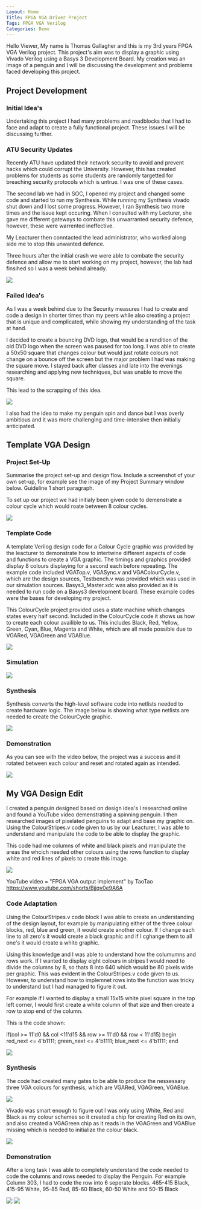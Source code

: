 ```yaml
---
Layout: Home
Title: FPGA VGA Driver Project
Tags: FPGA VGA Verilog
Categories: Demo
---
```


Hello Viewer, My name is Thomas Gallagher and this is my 3rd years FPGA VGA Verilog project. This project's aim was to display a graphic using Vivado Verilog using a Basys 3 Development Board. My creation was an image of a penguin and I will be discussing the development and problems faced developing this project.

## **Project Development**
### **Initial Idea's**
Undertaking this project I had many problems and roadblocks that I had to face and adapt to create a fully functional project. These issues I will be discussing further.

### **ATU Security Updates**
Recently ATU have updated their network security to avoid and prevent hacks which could corrupt the University. However, this has created problems for students as some students are randomly targetted for breaching security protocols which is untrue. I was one of these cases. 

The second lab we had in SOC, I opened my project and changed some code and started to run my Synthesis. While running my Synthesis vivado shut down and I lost some progress. However, I ran Synthesis two more times and the issue kept occuring. When I consulted with my Lecturer, she gave me different gateways to combate this unwarranted security defence, however, these were warrented ineffective. 

My Leacturer then conntacted the lead administrator, who worked along side me to stop this unwanted defence. 

Three hours after the initial crash we were able to combate the security defence and allow me to start working on my project, however, the lab had finsihed so I was a week behind already.

<img src ="Screenshot 2024-11-29 134949.png"> 
 

### **Failed Idea's**

As I was a week behind due to the Security measures I had to create and code a design in shorter times than my peers while also creating a project that is unique and complicated, while showing my understanding of the task at hand. 

I decided to create a bouncing DVD logo, that would be a rendition of the old DVD logo when the screen was paused for too long. I was able to create a 50x50 square that changes colour but would just rotate colours not change on a bounce off the screen but the major problem I had was making the square move. I stayed back after classes and late into the evenings researching and applying new techniques, but was unable to move the square.

This lead to the scrapping of this idea. 

<img src ="AYwrUq.gif"> 

I also had the idea to make my penguin spin and dance but I was overly ambitious and it was more challenging and time-intensive then initially anticipated. 

## **Template VGA Design**
### **Project Set-Up**
Summarise the project set-up and design flow. Include a screenshot of your own set-up, for example see the image of my Project Summary window below. Guideline 1 short paragraph.

To set up our project we had initialy been given code to demenstrate a colour cycle which would roate between 8 colour cycles. 

<img src="Screenshot 2024-11-11 171309.png">

### **Template Code**
A template Verilog design code for a Colour Cycle graphic was provided by the leacturer to demonstrate how to intertwine different aspects of code and functions to create a VGA graphic. The timings and graphics provided display 8 colours displaying for a second each before repeating. The example code included VGATop.v, VGASync.v and VGAColourCycle.v, which are the design sources, Testbench.v was provided which was used in our simulation sources. Basys3_Master.xdc was also provided as it is needed to run code on a Basys3 development board. These example codes were the bases for developing my project.

This ColourCycle project provided uses a state machine which changes states every half second. Included in the ColourCycle code it shows us how to create each colour availible to us. This includes Black, Red, Yellow, Green, Cyan, Blue, Magenta and White, which are all made possible due to VGARed, VGAGreen and VGABlue. 

<img src="Screenshot 2024-12-05 170345.png">

### **Simulation** 

<img src="Screenshot 2024-12-05 170301.png">

### **Synthesis**

Synthesis converts the high-level software code into netlists needed to create hardware logic. The image below is showing what type netlists are needed to create the ColourCycle graphic.

<img src="Screenshot 2024-12-05 170325.png">

### **Demonstration**
As you can see with the video below, the project was a success and it rotated between each colour and reset and rotated again as intended.

<img src ="IMG_5512 (1).gif">

## **My VGA Design Edit**
I created a penguin designed based on design idea's I researched online and found a YouTube video demenstrating a spinning penguin. I then researched images of pixelated penguins to adapt and base my graphic on. Using the ColourStripes.v code given to us by our Leacturer, I was able to understand and manipulate the code to be able to display the graphic. 

This code had me columns of white and black pixels and manipulate the areas the whcich needed other colours using the rows function to display white and red lines of pixels to create this image. 

<img src="IMG_5611.jpeg">

YouTube video = "FPGA VGA output implement" by TaoTao
https://www.youtube.com/shorts/Bjjqv0e9A6A

### **Code Adaptation**
Using the ColourStripes.v code block I was able to create an understanding of the design layout, for example by manipulating either of the three colour blocks, red, blue and green, it would create another colour. If I change each line to all zero's it would create a black graphic and if I cghange them to all one's it would create a white graphic.

Using this knowledge and I was able to understand how the columumns and rows work. If I wanted to display eight colours in stripes I would need to divide the columns by 8, so thats 8 into 640 which would be 80 pixels wide per graphic. This was evident in the ColourStripes.v code given to us. However, to understand how to implemnet rows into the function was tricky to understand but I had managed to figure it out.

For example if I wanted to display a small 15x15 white pixel square in the top left corner, I would first create a white column of that size and then create a row to stop end of the column.

This is the code shown:

if(col >= 11'd0 && col <11'd15 && row >= 11'd0 && row < 11'd15)
begin
red_next   <= 4'b1111;
green_next <= 4'b1111;
blue_next  <= 4'b1111;
end

<img src="IMG_56272.jpeg">


### **Synthesis**

The code had created many gates to be able to produce the nessessary three VGA colours for synthesis, which are VGARed, VGAGreen, VGABlue.

<img src ="Screenshot 2024-12-02 165928.png"> 

Vivado was smart enough to figure out I was only using White, Red and Black as my colour schemes so it created a chip for creating Red on its own, and also created a VGAGreen chip as it reads in the VGAGreen and VGABlue missing which is needed to initialize the colour black. 

<img src ="Screenshot 2024-12-02 172516.png">

### **Demonstration**
After a long task I was able to completely understand the code needed to code the columns and rows needed to display the Penguin. For example Column 303, I had to code the row into 6 seperate blocks.
465-415 Black, 415-95 White, 95-85 Red, 85-60 Black, 60-50 White and 50-15 Black

<img src="IMG_56252.jpeg">

<img src="IMG_56262.jpeg">
